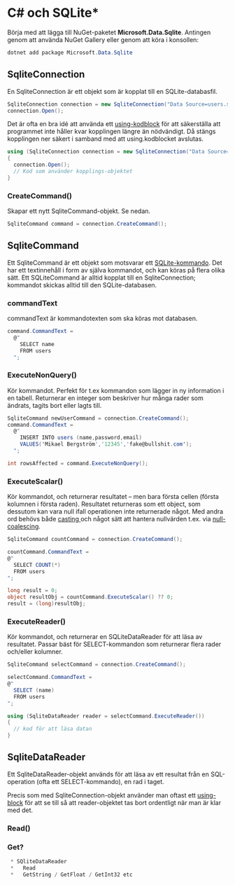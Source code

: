 # C# och SQLite\*

Börja med att lägga till NuGet-paketet **Microsoft.Data.Sqlite**. Antingen genom att använda NuGet Gallery eller genom att köra i konsollen:

```powershell
dotnet add package Microsoft.Data.Sqlite
```

## SqliteConnection

En SqliteConnection är ett objekt som är kopplat till en SQLite-databasfil.

```csharp
SqliteConnection connection = new SqliteConnection("Data Source=users.sqlite")
connection.Open();
```

Det är ofta en bra idé att använda ett [using-kodblock](../../filhantering/open-close-using.md#using) för att säkerställa att programmet inte håller kvar kopplingen längre än nödvändigt. Då stängs kopplingen ner säkert i samband med att using.kodblocket avslutas.

```csharp
using (SqliteConnection connection = new SqliteConnection("Data Source=users.sqlite"))
{
  connection.Open();
  // Kod som använder kopplings-objektet
}
```

### CreateCommand()

Skapar ett nytt SqliteCommand-objekt. Se nedan.

```csharp
SqliteCommand command = connection.CreateCommand();
```

## SqliteCommand

Ett SqliteCommand är ett objekt som motsvarar ett [SQLite-kommando](sqlite-kommandon.md). Det har ett textinnehåll i form av själva kommandot, och kan köras på flera olika sätt. Ett SQLiteCommand är alltid kopplat till en SqliteConnection; kommandot skickas alltid till den SQLite-databasen.

### commandText

commandText är kommandotexten som ska köras mot databasen.

```csharp
command.CommandText =
  @"
    SELECT name
    FROM users
  ";
```

### ExecuteNonQuery()

Kör kommandot. Perfekt för t.ex kommandon som lägger in ny information i en tabell. Returnerar en integer som beskriver hur många rader som ändrats, tagits bort eller lagts till.

```csharp
SqliteCommand newUserCommand = connection.CreateCommand();
command.CommandText =
  @"
    INSERT INTO users (name,password,email)
    VALUES('Mikael Bergström','12345','fake@bullshit.com');
  ";

int rowsAffected = command.ExecuteNonQuery();
```

### ExecuteScalar()

Kör kommandot, och returnerar resultatet – men bara första cellen (första kolumnen i första raden). Resultatet returneras som ett object, som dessutom kan vara null ifall operationen inte returnerade något. Med andra ord behövs både [casting ](../../grundlaeggande/typkonvertering.md#casting)och något sätt att hantera nullvärden t.ex. via [null-coalescing](../../grundlaeggande/operatorer.md#null-coalescing).

```csharp
SqliteCommand countCommand = connection.CreateCommand();

countCommand.CommandText =
@"
  SELECT COUNT(*)
  FROM users
";

long result = 0;
object resultObj = countCommand.ExecuteScalar() ?? 0;
result = (long)resultObj;
```

### ExecuteReader()

Kör kommandot, och returnerar en SQLiteDataReader för att läsa av resultatet. Passar bäst för SELECT-kommandon som returnerar flera rader och/eller kolumner.

```csharp
SqliteCommand selectCommand = connection.CreateCommand();

selectCommand.CommandText =
@"
  SELECT (name)
  FROM users
";

using (SqliteDataReader reader = selectCommand.ExecuteReader())
{
  // kod för att läsa datan
}
```

## SqliteDataReader

Ett SqliteDataReader-objekt används för att läsa av ett resultat från en SQL-operation (ofta ett SELECT-kommando), en rad i taget.

Precis som med SqliteConnection-objekt använder man oftast ett [using-block](../../filhantering/open-close-using.md#using) för att se till så att reader-objektet tas bort ordentligt när man är klar med det.

### Read()

### Get?

```csharp
 * SQliteDataReader
 *   Read
 *   GetString / GetFloat / GetInt32 etc
```

